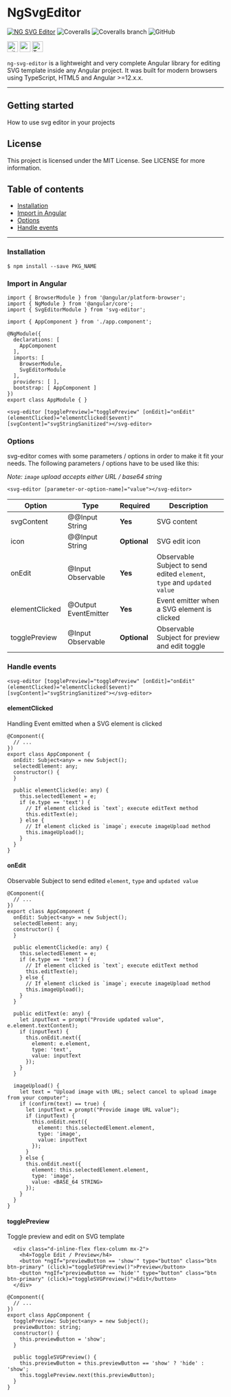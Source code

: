 # NgSvgEditor

[![NG SVG Editor](https://github.com/rajeshkumaravel/ng-svg-editor/actions/workflows/run-test-cc.yml/badge.svg)](https://github.com/rajeshkumaravel/ng-svg-editor/actions/workflows/run-test-cc.yml) ![Coveralls](https://img.shields.io/coveralls/github/rajeshkumaravel/ng-svg-editor?label=Repository) ![Coveralls branch](https://img.shields.io/coveralls/github/rajeshkumaravel/ng-svg-editor/main?label=Branch%3A%20main) ![GitHub](https://img.shields.io/github/license/rajeshkumaravel/ng-svg-editor)
<p>
  <img alt="github actions" src="https://img.shields.io/badge/-Github_Actions-2088FF?style=flat-square&logo=github-actions&logoColor=white" height=25 />
  <img alt="angular" src="https://img.shields.io/badge/-Angular-DD0031?style=flat-square&logo=angular&logoColor=white" height=25 />
  <img alt="TypeScript" src="https://img.shields.io/badge/-TypeScript-007ACC?style=flat-square&logo=typescript&logoColor=white" height=25 />
</p>

`ng-svg-editor` is a lightweight and very complete Angular library for editing SVG template inside any Angular project. It was built for modern browsers using TypeScript, HTML5 and Angular >=12.x.x.

---
## Getting started
How to use svg editor in your projects

## License

This project is licensed under the MIT License. See LICENSE for more information.
## Table of contents

- [Installation](#installation)
- [Import in Angular](#import-in-angular)
- [Options](#options)
- [Handle events](#handle-events)
---

### Installation

```
$ npm install --save PKG_NAME
```

### Import in Angular

```console
import { BrowserModule } from '@angular/platform-browser';
import { NgModule } from '@angular/core';
import { SvgEditorModule } from 'svg-editor';

import { AppComponent } from './app.component';

@NgModule({
  declarations: [
    AppComponent
  ],
  imports: [
    BrowserModule,
    SvgEditorModule
  ],
  providers: [ ],
  bootstrap: [ AppComponent ]
})
export class AppModule { }
```

```console
<svg-editor [togglePreview]="togglePreview" [onEdit]="onEdit" (elementClicked)="elementClicked($event)" [svgContent]="svgStringSanitized"></svg-editor>
```

### Options
svg-editor comes with some parameters / options in order to make it fit your needs. The following parameters / options have to be used like this:

_Note: `image` upload accepts either URL / base64 string_

```console
<svg-editor [parameter-or-option-name]="value"></svg-editor>
```

| Option | Type | Required | Description |
| --- | --- | --- | --- |
| svgContent | @@Input String | **Yes** | SVG content
| icon | @@Input String | **Optional** | SVG edit icon
| onEdit | @Input Observable | **Yes** | Observable Subject to send edited `element`, `type` and `updated value`
| elementClicked | @Output EventEmitter | **Yes** | Event emitter when a SVG element is clicked
| togglePreview | @Input Observable | **Optional** | Observable Subject for preview and edit toggle

### Handle events

```console
<svg-editor [togglePreview]="togglePreview" [onEdit]="onEdit" (elementClicked)="elementClicked($event)" [svgContent]="svgStringSanitized"></svg-editor>
```

#### elementClicked

Handling Event emitted when a SVG element is clicked

```console
@Component({
  // ...
})
export class AppComponent {
  onEdit: Subject<any> = new Subject();
  selectedElement: any;
  constructor() {
  }

  public elementClicked(e: any) {
    this.selectedElement = e;
    if (e.type == 'text') {
      // If element clicked is `text`; execute editText method
      this.editText(e);
    } else {
      // If element clicked is `image`; execute imageUpload method
      this.imageUpload();
    }
  }
}
```

#### onEdit

Observable Subject to send edited `element`, `type` and `updated value`

```console
@Component({
  // ...
})
export class AppComponent {
  onEdit: Subject<any> = new Subject();
  selectedElement: any;
  constructor() {
  }

  public elementClicked(e: any) {
    this.selectedElement = e;
    if (e.type == 'text') {
      // If element clicked is `text`; execute editText method
      this.editText(e);
    } else {
      // If element clicked is `image`; execute imageUpload method
      this.imageUpload();
    }
  }

  public editText(e: any) {
    let inputText = prompt("Provide updated value", e.element.textContent);
    if (inputText) {
      this.onEdit.next({
        element: e.element,
        type: 'text',
        value: inputText
      });
    }
  }

  imageUpload() {
    let text = "Upload image with URL; select cancel to upload image from your computer";
    if (confirm(text) == true) {
      let inputText = prompt("Provide image URL value");
      if (inputText) {
        this.onEdit.next({
          element: this.selectedElement.element,
          type: 'image',
          value: inputText
        });
      }
    } else {
      this.onEdit.next({
        element: this.selectedElement.element,
        type: 'image',
        value: <BASE_64 STRING>
      });
    }
  }
}
```

#### togglePreview

Toggle preview and edit on SVG template

```console
  <div class="d-inline-flex flex-column mx-2">
    <h4>Toggle Edit / Preview</h4>
    <button *ngIf="previewButton == 'show'" type="button" class="btn btn-primary" (click)="toggleSVGPreview()">Preview</button>
    <button *ngIf="previewButton == 'hide'" type="button" class="btn btn-primary" (click)="toggleSVGPreview()">Edit</button>
  </div>
```

```console
@Component({
  // ...
})
export class AppComponent {
  togglePreview: Subject<any> = new Subject();
  previewButton: string;
  constructor() {
    this.previewButton = 'show';
  }

  public toggleSVGPreview() {
    this.previewButton = this.previewButton == 'show' ? 'hide' : 'show';
    this.togglePreview.next(this.previewButton);
  }
}
```
